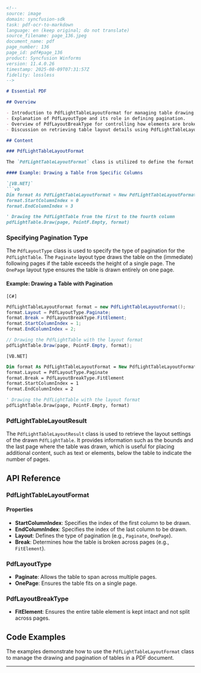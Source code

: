 ```markdown
<!--
source: image
domain: syncfusion-sdk
task: pdf-ocr-to-markdown
language: en (keep original; do not translate)
source_filename: page_136.jpeg
document_name: pdf
page_number: 136
page_id: pdf#page_136
product: Syncfusion Winforms
version: 11.4.0.26
timestamp: 2025-08-09T07:31:57Z
fidelity: lossless
-->

# Essential PDF

## Overview

- Introduction to PdfLightTableLayoutFormat for managing table drawing parameters.
- Explanation of PdfLayoutType and its role in defining pagination.
- Overview of PdfLayoutBreakType for controlling how elements are broken across pages.
- Discussion on retrieving table layout details using PdfLightTableLayoutResult.

## Content

### PdfLightTableLayoutFormat

The `PdfLightTableLayoutFormat` class is utilized to define the format for drawing a `PdfLightTable`. It allows specifying the range of columns to be drawn.

#### Example: Drawing a Table from Specific Columns

`[VB.NET]`
```vb
Dim format As PdfLightTableLayoutFormat = New PdfLightTableLayoutFormat()
format.StartColumnIndex = 0
format.EndColumnIndex = 3

' Drawing the PdfLightTable from the first to the fourth column
pdfLightTable.Draw(page, PointF.Empty, format)
```

### Specifying Pagination Type

The `PdfLayoutType` class is used to specify the type of pagination for the `PdfLightTable`. The `Paginate` layout type draws the table on the (immediate) following pages if the table exceeds the height of a single page. The `OnePage` layout type ensures the table is drawn entirely on one page.

#### Example: Drawing a Table with Pagination

`[C#]`
```csharp
PdfLightTableLayoutFormat format = new PdfLightTableLayoutFormat();
format.Layout = PdfLayoutType.Paginate;
format.Break = PdfLayoutBreakType.FitElement;
format.StartColumnIndex = 1;
format.EndColumnIndex = 2;

// Drawing the PdfLightTable with the layout format
pdfLightTable.Draw(page, PointF.Empty, format);
```

`[VB.NET]`
```vb
Dim format As PdfLightTableLayoutFormat = New PdfLightTableLayoutFormat()
format.Layout = PdfLayoutType.Paginate
format.Break = PdfLayoutBreakType.FitElement
format.StartColumnIndex = 1
format.EndColumnIndex = 2

' Drawing the PdfLightTable with the layout format
pdfLightTable.Draw(page, PointF.Empty, format)
```

### PdfLightTableLayoutResult

The `PdfLightTableLayoutResult` class is used to retrieve the layout settings of the drawn `PdfLightTable`. It provides information such as the bounds and the last page where the table was drawn, which is useful for placing additional content, such as text or elements, below the table to indicate the number of pages.

## API Reference

### PdfLightTableLayoutFormat

#### Properties
- **StartColumnIndex**: Specifies the index of the first column to be drawn.
- **EndColumnIndex**: Specifies the index of the last column to be drawn.
- **Layout**: Defines the type of pagination (e.g., `Paginate`, `OnePage`).
- **Break**: Determines how the table is broken across pages (e.g., `FitElement`).

### PdfLayoutType
- **Paginate**: Allows the table to span across multiple pages.
- **OnePage**: Ensures the table fits on a single page.

### PdfLayoutBreakType
- **FitElement**: Ensures the entire table element is kept intact and not split across pages.

## Code Examples

The examples demonstrate how to use the `PdfLightTableLayoutFormat` class to manage the drawing and pagination of tables in a PDF document.

---

<!-- tags: [Syncfusion, Winforms, PdfLightTable, TableLayout, Pagination, LayoutResult] keywords: [PdfLightTable, PdfLayoutType, PdfLayoutBreakType, TableDrawing, Pagination, LayoutSettings, PdfLightTableLayoutFormat, PdfLightTableLayoutResult] -->
```